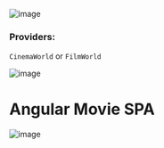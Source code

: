 ![image](https://user-images.githubusercontent.com/30820950/74899848-b2c59500-53e9-11ea-8f35-393f47c6514e.png)

### Providers:
`CinemaWorld` or `FilmWorld`

![image](https://user-images.githubusercontent.com/30820950/73591481-a95bb200-453a-11ea-8a7d-c4b27e68536e.png)

# Angular Movie SPA
![image](https://user-images.githubusercontent.com/30820950/76058978-6f624d80-5fc9-11ea-8fb0-4de387fad6fd.png)

